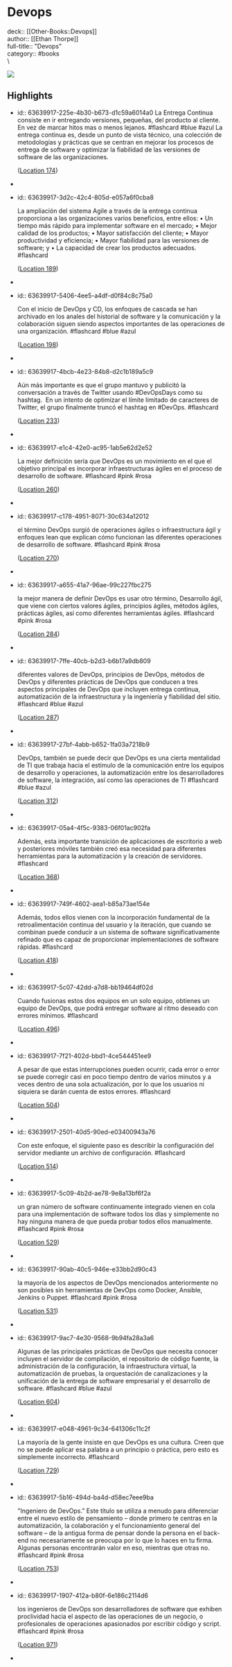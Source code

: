 # Devops

deck:: [[Other-Books::Devops]]\
author:: [[Ethan Thorpe]]\
full-title:: "Devops"\
category:: #books\
\

![](https://images-na.ssl-images-amazon.com/images/I/41aqSxka3IL._SL200_.jpg)
## Highlights
- id:: 63639917-225e-4b30-b673-d1c59a6014a0
   La Entrega Continua consiste en ir entregando versiones, pequeñas, del producto al cliente. En vez de marcar hitos mas o menos lejanos. #flashcard  #blue #azul 
    La entrega continua es, desde un punto de vista técnico, una colección de metodologías y prácticas que se centran en mejorar los procesos de entrega de software y optimizar la fiabilidad de las versiones de software de las organizaciones.
  
    ([Location 174](https://readwise.io/to_kindle?action=open&asin=B07YGWQL7D&location=174))
-
- id:: 63639917-3d2c-42c4-805d-e057a6f0cba8
  
  La ampliación del sistema Agile a través de la entrega continua proporciona a las organizaciones varios beneficios, entre ellos: • Un tiempo más rápido para implementar software en el mercado; • Mejor calidad de los productos; • Mayor satisfacción del cliente; • Mayor productividad y eficiencia; • Mayor fiabilidad para las versiones de software; y • La capacidad de crear los productos adecuados. #flashcard 
  
  
    ([Location 189](https://readwise.io/to_kindle?action=open&asin=B07YGWQL7D&location=189))
-
- id:: 63639917-5406-4ee5-a4df-d0f84c8c75a0
  
  Con el inicio de DevOps y CD, los enfoques de cascada se han archivado en los anales del historial de software y la comunicación y la colaboración siguen siendo aspectos importantes de las operaciones de una organización. #flashcard  #blue #azul 
  
  
    ([Location 198](https://readwise.io/to_kindle?action=open&asin=B07YGWQL7D&location=198))
-
- id:: 63639917-4bcb-4e23-84b8-d2c1b189a5c9
  
  Aún más importante es que el grupo mantuvo y publicitó la conversación a través de Twitter usando #DevOpsDays como su hashtag.  En un intento de optimizar el límite limitado de caracteres de Twitter, el grupo finalmente truncó el hashtag en #DevOps. #flashcard 
  
  
    ([Location 233](https://readwise.io/to_kindle?action=open&asin=B07YGWQL7D&location=233))
-
- id:: 63639917-e1c4-42e0-ac95-1ab5e62d2e52
  
  La mejor definición sería que DevOps es un movimiento en el que el objetivo principal es incorporar infraestructuras ágiles en el proceso de desarrollo de software. #flashcard  #pink #rosa 
  
  
    ([Location 260](https://readwise.io/to_kindle?action=open&asin=B07YGWQL7D&location=260))
-
- id:: 63639917-c178-4951-8071-30c634a12012
  
  el término DevOps surgió de operaciones ágiles o infraestructura ágil y enfoques lean que explican cómo funcionan las diferentes operaciones de desarrollo de software. #flashcard  #pink #rosa 
  
  
    ([Location 270](https://readwise.io/to_kindle?action=open&asin=B07YGWQL7D&location=270))
-
- id:: 63639917-a655-41a7-96ae-99c227fbc275
  
  la mejor manera de definir DevOps es usar otro término, Desarrollo ágil, que viene con ciertos valores ágiles, principios ágiles, métodos ágiles, prácticas ágiles, así como diferentes herramientas ágiles. #flashcard  #pink #rosa 
  
  
    ([Location 284](https://readwise.io/to_kindle?action=open&asin=B07YGWQL7D&location=284))
-
- id:: 63639917-7ffe-40cb-b2d3-b6b17a9db809
  
  diferentes valores de DevOps, principios de DevOps, métodos de DevOps y diferentes prácticas de DevOps que conducen a tres aspectos principales de DevOps que incluyen entrega continua, automatización de la infraestructura y la ingeniería y fiabilidad del sitio. #flashcard  #blue #azul 
  
  
    ([Location 287](https://readwise.io/to_kindle?action=open&asin=B07YGWQL7D&location=287))
-
- id:: 63639917-27bf-4abb-b652-1fa03a7218b9
  
  DevOps, también se puede decir que DevOps es una cierta mentalidad de TI que trabaja hacia el estímulo de la comunicación entre los equipos de desarrollo y operaciones, la automatización entre los desarrolladores de software, la integración, así como las operaciones de TI #flashcard  #blue #azul 
  
  
    ([Location 312](https://readwise.io/to_kindle?action=open&asin=B07YGWQL7D&location=312))
-
- id:: 63639917-05a4-4f5c-9383-06f01ac902fa
  
  Además, esta importante transición de aplicaciones de escritorio a web y posteriores móviles también creó esa necesidad para diferentes herramientas para la automatización y la creación de servidores. #flashcard 
  
  
    ([Location 368](https://readwise.io/to_kindle?action=open&asin=B07YGWQL7D&location=368))
-
- id:: 63639917-749f-4602-aea1-b85a73ae154e
  
  Además, todos ellos vienen con la incorporación fundamental de la retroalimentación continua del usuario y la iteración, que cuando se combinan puede conducir a un sistema de software significativamente refinado que es capaz de proporcionar implementaciones de software rápidas. #flashcard 
  
  
    ([Location 418](https://readwise.io/to_kindle?action=open&asin=B07YGWQL7D&location=418))
-
- id:: 63639917-5c07-42dd-a7d8-bb19464df02d
  
  Cuando fusionas estos dos equipos en un solo equipo, obtienes un equipo de DevOps, que podrá entregar software al ritmo deseado con errores mínimos. #flashcard 
  
  
    ([Location 496](https://readwise.io/to_kindle?action=open&asin=B07YGWQL7D&location=496))
-
- id:: 63639917-7f21-402d-bbd1-4ce544451ee9
  
  A pesar de que estas interrupciones pueden ocurrir, cada error o error se puede corregir casi en poco tiempo dentro de varios minutos y a veces dentro de una sola actualización, por lo que los usuarios ni siquiera se darán cuenta de estos errores. #flashcard 
  
  
    ([Location 504](https://readwise.io/to_kindle?action=open&asin=B07YGWQL7D&location=504))
-
- id:: 63639917-2501-40d5-90ed-e03400943a76
  
  Con este enfoque, el siguiente paso es describir la configuración del servidor mediante un archivo de configuración. #flashcard 
  
  
    ([Location 514](https://readwise.io/to_kindle?action=open&asin=B07YGWQL7D&location=514))
-
- id:: 63639917-5c09-4b2d-ae78-9e8a13bf6f2a
  
  un gran número de software continuamente integrado vienen en cola para una implementación de software todos los días y simplemente no hay ninguna manera de que pueda probar todos ellos manualmente. #flashcard  #pink #rosa 
  
  
    ([Location 529](https://readwise.io/to_kindle?action=open&asin=B07YGWQL7D&location=529))
-
- id:: 63639917-90ab-40c5-946e-e33bb2d90c43
  
  la mayoría de los aspectos de DevOps mencionados anteriormente no son posibles sin herramientas de DevOps como Docker, Ansible, Jenkins o Puppet. #flashcard  #pink #rosa 
  
  
    ([Location 531](https://readwise.io/to_kindle?action=open&asin=B07YGWQL7D&location=531))
-
- id:: 63639917-9ac7-4e30-9568-9b94fa28a3a6
  
  Algunas de las principales prácticas de DevOps que necesita conocer incluyen el servidor de compilación, el repositorio de código fuente, la administración de la configuración, la infraestructura virtual, la automatización de pruebas, la orquestación de canalizaciones y la unificación de la entrega de software empresarial y el desarrollo de software. #flashcard  #blue #azul 
  
  
    ([Location 604](https://readwise.io/to_kindle?action=open&asin=B07YGWQL7D&location=604))
-
- id:: 63639917-e048-4961-9c34-641306c11c2f
  
  La mayoría de la gente insiste en que DevOps es una cultura. Creen que no se puede aplicar esa palabra a un principio o práctica, pero esto es simplemente incorrecto. #flashcard 
  
  
    ([Location 729](https://readwise.io/to_kindle?action=open&asin=B07YGWQL7D&location=729))
-
- id:: 63639917-5b16-494d-ba4d-d58ec7eee9ba
  
  "Ingeniero de DevOps." Este título se utiliza a menudo para diferenciar entre el nuevo estilo de pensamiento – donde primero te centras en la automatización, la colaboración y el funcionamiento general del software – de la antigua forma de pensar donde la persona en el back-end no necesariamente se preocupa por lo que lo haces en tu firma. Algunas personas encontrarán valor en eso, mientras que otras no. #flashcard  #pink #rosa 
  
  
    ([Location 753](https://readwise.io/to_kindle?action=open&asin=B07YGWQL7D&location=753))
-
- id:: 63639917-1907-412a-b80f-6e186c2114d6
  
  los ingenieros de DevOps son desarrolladores de software que exhiben proclividad hacia el aspecto de las operaciones de un negocio, o profesionales de operaciones apasionados por escribir código y script. #flashcard  #pink #rosa 
  
  
    ([Location 971](https://readwise.io/to_kindle?action=open&asin=B07YGWQL7D&location=971))
-